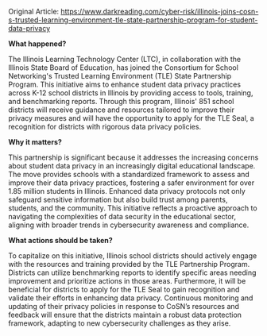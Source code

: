 Original Article: https://www.darkreading.com/cyber-risk/illinois-joins-cosn-s-trusted-learning-environment-tle-state-partnership-program-for-student-data-privacy

**What happened?**

The Illinois Learning Technology Center (LTC), in collaboration with the Illinois State Board of Education, has joined the Consortium for School Networking's Trusted Learning Environment (TLE) State Partnership Program. This initiative aims to enhance student data privacy practices across K-12 school districts in Illinois by providing access to tools, training, and benchmarking reports. Through this program, Illinois' 851 school districts will receive guidance and resources tailored to improve their privacy measures and will have the opportunity to apply for the TLE Seal, a recognition for districts with rigorous data privacy policies.

**Why it matters?**

This partnership is significant because it addresses the increasing concerns about student data privacy in an increasingly digital educational landscape. The move provides schools with a standardized framework to assess and improve their data privacy practices, fostering a safer environment for over 1.85 million students in Illinois. Enhanced data privacy protocols not only safeguard sensitive information but also build trust among parents, students, and the community. This initiative reflects a proactive approach to navigating the complexities of data security in the educational sector, aligning with broader trends in cybersecurity awareness and compliance.

**What actions should be taken?**

To capitalize on this initiative, Illinois school districts should actively engage with the resources and training provided by the TLE Partnership Program. Districts can utilize benchmarking reports to identify specific areas needing improvement and prioritize actions in those areas. Furthermore, it will be beneficial for districts to apply for the TLE Seal to gain recognition and validate their efforts in enhancing data privacy. Continuous monitoring and updating of their privacy policies in response to CoSN’s resources and feedback will ensure that the districts maintain a robust data protection framework, adapting to new cybersecurity challenges as they arise.